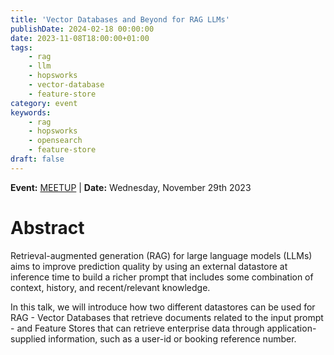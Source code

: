 ```yaml
---
title: 'Vector Databases and Beyond for RAG LLMs'
publishDate: 2024-02-18 00:00:00
date: 2023-11-08T18:00:00+01:00
tags:
    - rag
    - llm
    - hopsworks
    - vector-database
    - feature-store
category: event
keywords:
    - rag
    - hopsworks
    - opensearch
    - feature-store
draft: false
---
```


**Event:** [MEETUP](https://www.meetup.com/es-ES/stockholm-elastic-fantastics/events/296932437/) | **Date:**  Wednesday, November 29th 2023

# Abstract

Retrieval-augmented generation (RAG) for large language models (LLMs) aims to improve prediction quality by using an external datastore at inference time to build a richer prompt that includes some combination of context, history, and recent/relevant knowledge.

In this talk, we will introduce how two different datastores can be used for RAG - Vector Databases that retrieve documents related to the input prompt - and Feature Stores that can retrieve enterprise data through application-supplied information, such as a user-id or booking reference number.

